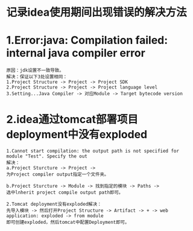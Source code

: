 # 记录idea使用期间出现错误的解决方法

# 1.Error:java: Compilation failed: internal java compiler error
    原因：jdk设置不一致导致。
    解决：保证以下3处设置相同：
    1.Project Structure -> Project -> Project SDK
    2.Project Structure -> Project -> Project language level
    3.Setting...Java Compiler -> 对应Module -> Target bytecode version

# 2.idea通过tomcat部署项目deployment中没有exploded
    1.Cannot start compilation: the output path is not specified for module "Test". Specify the out
    解决：  
    a.Project Sturcture -> Project ->
    为Project compiler output指定一个文件夹。
    
    b.Project Sturcture -> Module -> 找到指定的模块 -> Paths ->
    选中lnherit project compile output path即可。
    
    2.Tomcat deployment没有exploded解决：
    先导入模块 -> 然后打开Project Structure -> Artifact -> + -> web application: exploded -> from module
    即可创建exploded，然后tomcat中配置Deployment即可。